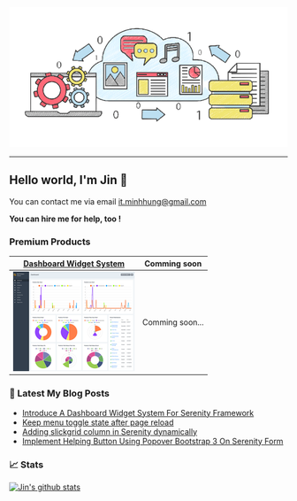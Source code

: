 <a href="http://minhhungit.github.com/"><img src="https://raw.githubusercontent.com/minhhungit/minhhungit/master/assets/banner-img-02.png" /></a>

---

## Hello world, I'm Jin 👋
You can contact me via email [it.minhhung@gmail.com](mailto:it.minhhung@gmail.com)

**You can hire me for help, too !**

### Premium Products
**<a href="https://minhhungit.github.io/2020/12/26/012-introduce-dashboard-widget-system/">Dashboard Widget System</a>**             |  **Comming soon**
:-------------------------:|:-------------------------:
<a href="https://minhhungit.github.io/2020/12/26/012-introduce-dashboard-widget-system/"><img src="https://raw.githubusercontent.com/minhhungit/minhhungit/master/assets/products/dashboard-widget-system.png" /></a>  |  Comming soon...

### 📝 Latest My Blog Posts
<!-- MYBLOG:START -->
- [Introduce A Dashboard Widget System For Serenity Framework](https://minhhungit.github.io/2020/12/26/012-introduce-dashboard-widget-system/)
- [Keep menu toggle state after page reload](https://minhhungit.github.io/2020/10/16/011-keep-menu-toggle-state-after-page-reload/)
- [Adding slickgrid column in Serenity dynamically](https://minhhungit.github.io/2020/10/07/010-adding-slickgrid-column-in-serenity-dynamically/)
- [Implement Helping Button Using Popover Bootstrap 3 On Serenity Form](https://minhhungit.github.io/2020/08/06/009-implement-helping-button-using-popover-bootstrap-3-on-serenity-form/)
<!-- MYBLOG:END -->

### 📈 Stats

[![Jin's github stats](https://github-readme-stats.vercel.app/api?username=minhhungit&count_private=false&theme=vue&show_icons=true&hide_title=true&hide_border=true&include_all_commits=true)](https://github.com/minhhungit)
